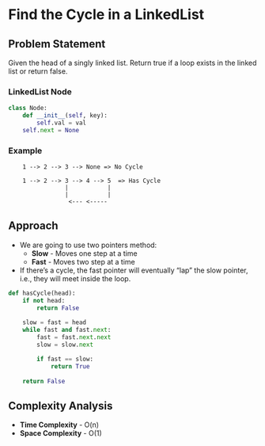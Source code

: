 # Find the Cycle in a LinkedList
## Problem Statement
Given the head of a singly linked list. Return true if a loop exists in the linked list or return false.

### LinkedList Node
```python
class Node:
	def __init__(self, key):
		self.val = val
    self.next = None
```

### Example
```tree
    1 --> 2 --> 3 --> None => No Cycle

    1 --> 2 --> 3 --> 4 --> 5  => Has Cycle
                |           |
                |           |
                 <--- <-----
```

## Approach
- We are going to use two pointers method:
    - **Slow** - Moves one step at a time
    - **Fast** - Moves two step at a time
- If there’s a cycle, the fast pointer will eventually “lap” the slow pointer, i.e., they will meet inside the loop.

```python
def hasCycle(head):
    if not head:
        return False 
    
    slow = fast = head 
    while fast and fast.next:
        fast = fast.next.next 
        slow = slow.next 

        if fast == slow:
            return True 
    
    return False
```

## Complexity Analysis
- **Time Complexity** - O(n)
- **Space Complexity** - O(1)